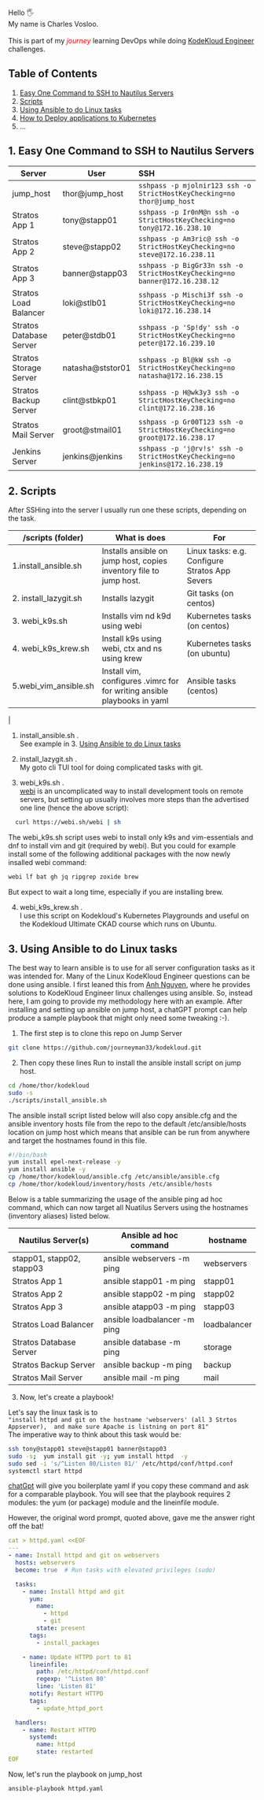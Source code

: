 

Hello 🖐️ <br>
My name is Charles Vosloo.<br><br> This is part of my <span style="color: red;">*journey*</span> learning DevOps while doing [KodeKloud Engineer](https://engineer.kodekloud.com/) challenges.
## Table of Contents
1. [Easy One Command to SSH to Nautilus Servers](##3.-Easy-One-Command-to-SSH-to-Nautilus-Servers)
1. [Scripts](##2.-Scripts)
1. [Using Ansible to do Linux tasks](##3.-Using-Ansible-to-do-Linux-tasks)
1. [How to Deploy applications to Kubernetes](https://journeyman33.github.io/hugo-site/)
1. ...   


   


## 1. Easy One Command to SSH to Nautilus Servers
| Server         |      User                 |  SSH                             |
|--------------------------|--------------------------|:-----------------------------------------------------------------------------|
| jump_host                |  thor@jump_host          |  `sshpass -p mjolnir123 ssh -o StrictHostKeyChecking=no thor@jump_host`            |
| Stratos App 1            |  tony@stapp01            |  `sshpass -p Ir0nM@n ssh -o StrictHostKeyChecking=no tony@172.16.238.10`      |
| Stratos App 2            |  steve@stapp02           |  `sshpass -p Am3ric@ ssh -o StrictHostKeyChecking=no steve@172.16.238.11`     |
| Stratos App 3            |  banner@stapp03          |  `sshpass -p BigGr33n ssh -o StrictHostKeyChecking=no banner@172.16.238.12`   |
| Stratos Load Balancer    |  loki@stlb01             |  `sshpass -p Mischi3f ssh -o StrictHostKeyChecking=no loki@172.16.238.14`     |
| Stratos Database Server  |  peter@stdb01            |  `sshpass -p 'Sp!dy' ssh -o StrictHostKeyChecking=no peter@172.16.239.10`     |
| Stratos Storage Server   |  natasha@ststor01        |  `sshpass -p Bl@kW ssh -o StrictHostKeyChecking=no natasha@172.16.238.15`     |
| Stratos Backup Server    |  clint@stbkp01           |  `sshpass -p H@wk3y3 ssh -o StrictHostKeyChecking=no clint@172.16.238.16`     |
| Stratos Mail Server      |  groot@stmail01          |  `sshpass -p Gr00T123 ssh -o StrictHostKeyChecking=no groot@172.16.238.17`    |
| Jenkins Server           |  jenkins@jenkins         |  `sshpass -p 'j@rv!s' ssh -o StrictHostKeyChecking=no jenkins@172.16.238.19`  |

## 2. Scripts
After SSHing into the server I usually run one these scripts, depending on the task.
 
| /scripts (folder)        | What is does                                     | For  
|-------------------     |--------------------------------------------------|----------------------
|1.install_ansible.sh    |Installs ansible on jump host, copies  inventory file to jump host.     |Linux tasks: e.g. Configure Stratos App Severs
|2. install_lazygit.sh   |Installs lazygit                                  |Git tasks (on centos)
|3. webi_k9s.sh          |Installs vim nd k9d  using webi                   |Kubernetes tasks (on centos)
|4. webi_k9s_krew.sh     |Install k9s using webi, ctx and ns using krew     |Kubernetes tasks (on ubuntu)
|5.webi_vim_ansible.sh      | Install vim, configures .vimrc for for writing ansible playbooks in yaml    |Ansible tasks (centos)
|
1. install_ansible.sh .<br>
     See example in 3. [Using Ansible to do Linux tasks](##2.-Using-Ansible-to-do-Linux-tasks)
2. install_lazygit.sh .<br>
     My goto cli TUI tool for doing complicated tasks with git.   
   
3.  webi_k9s.sh .<br> 
    [webi](https://webinstall.dev/webi/) is an uncomplicated way to install development tools on remote servers, but setting up usually involves more steps than the advertised one line (hence  the above script):
 ```bash
   curl https://webi.sh/webi | sh
``` 


 The webi_k9s.sh script uses webi to install only k9s and vim-essentials and dnf to install vim and git (required by webi). But you could for example install some of the following additional packages with the now newly insalled webi command:
```bash
webi lf bat gh jq ripgrep zoxide brew 
```   
But expect to wait a long time, especially if you are installing brew.


4. webi_k9s_krew.sh .<br>
   I use this script on Kodekloud's Kubernetes Playgrounds and useful on the Kodekloud Ultimate CKAD course which runs on Ubuntu. 

## 3. Using Ansible to do Linux tasks

The best way to learn ansible is to use for all server configuration tasks as it was intended for. Many of the Linux KodeKloud Engineer questions can be done using ansible. I first leaned this from [Anh Nguyen](https://github.com/ntheanh201/kodekloud-engineer), where he provides solutions to KodeKloud Engineer linux challenges using ansible. So, instead here, I am going to provide my methodology here with an example. After installing and setting up ansible on jump host, a chatGPT prompt can help produce a sample playbook that might only need some tweaking :-).

1. The first step is to clone this repo on Jump Server 
```bash
git clone https://github.com/journeyman33/kodekloud.git
```
2. Then copy these lines Run to install the ansible install script on jump host. 
```bash
cd /home/thor/kodekloud 
sudo -s 
./scripts/install_ansible.sh  
```
 The ansible install script listed below will also copy ansible.cfg and the ansible inventory hosts file from the repo to the default /etc/ansible/hosts location on jump host which means that ansible can be run from anywhere and target the hostnames found in this file. 

```bash
#!/bin/bash
yum install epel-next-release -y
yum install ansible -y
cp /home/thor/kodekloud/ansible.cfg /etc/ansible/ansible.cfg
cp /home/thor/kodekloud/inventory/hosts /etc/ansible/hosts
```

Below is a table summarizing the usage of the ansible ping ad hoc command, which can now target all Nuatilus Servers using the hostnames (inventory aliases) listed below.  

 Nautilus Server(s)            | Ansible ad hoc command            | hostname
|----------------------------|-----------------------------------|---------------|
| stapp01, stapp02, stapp03  |  ansible webservers -m ping       | webservers
| Stratos App 1              |  ansible stapp01 -m ping          | stapp01                                         |
| Stratos App 2              |  ansible stapp02 -m ping          | stapp02                                          |
| Stratos App 3              |  ansible atapp03 -m ping          | stapp03
| Stratos Load Balancer      |  ansible loadbalancer -m ping     | loadbalancer 
| Stratos Database Server    |  ansible database -m ping         | storage
| Stratos Backup Server      |  ansible backup -m ping           | backup
| Stratos Mail Server        |  ansible mail -m ping             | mail 



3. Now, let's create a playbook!

Let's say the linux task is to<br>
``
   "install httpd and git on the hostname 'webservers' (all 3 Strtos Appserver), 
   and make sure Apache is listning on port 81" 
``<br>
The imperative way to think about this task would be:
```bash
ssh tony@stapp01 steve@stapp01 banner@stapp03
sudo -s;  yum install git -y; yum install httpd  -y 
sudo sed -i 's/^Listen 80/Listen 81/' /etc/httpd/conf/httpd.conf
systemctl start httpd
``````
[chatGpt](https://chat.openai.com/) will give you boilerplate yaml if you copy these command and ask for a comparable playbook.
You will see that the playbook requires 2 modules: the yum (or package) module and the lineinfile module.

However, the original word prompt, quoted above, gave me the answer right off the bat!
```yaml
cat > httpd.yaml <<EOF
---
- name: Install httpd and git on webservers
  hosts: webservers
  become: true  # Run tasks with elevated privileges (sudo)

  tasks:
    - name: Install httpd and git
      yum:
        name:
          - httpd
          - git
        state: present
      tags: 
        - install_packages

    - name: Update HTTPD port to 81
      lineinfile:
        path: /etc/httpd/conf/httpd.conf
        regexp: '^Listen 80'
        line: 'Listen 81'
      notify: Restart HTTPD
      tags: 
        - update_httpd_port

  handlers:
    - name: Restart HTTPD
      systemd:
        name: httpd
        state: restarted
EOF
```

Now, let's run the playbook  on jump_host
```bash
ansible-playbook httpd.yaml
```








